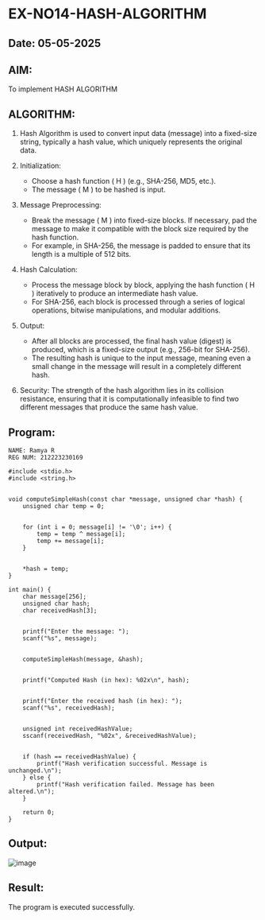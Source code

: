 # EX-NO14-HASH-ALGORITHM
## Date: 05-05-2025
## AIM:
To implement HASH ALGORITHM

## ALGORITHM:

1. Hash Algorithm is used to convert input data (message) into a fixed-size string, typically a hash value, which uniquely represents the original data.

2. Initialization:
   - Choose a hash function \( H \) (e.g., SHA-256, MD5, etc.).
   - The message \( M \) to be hashed is input.

3. Message Preprocessing:
   - Break the message \( M \) into fixed-size blocks. If necessary, pad the message to make it compatible with the block size required by the hash function.
   - For example, in SHA-256, the message is padded to ensure that its length is a multiple of 512 bits.

4. Hash Calculation:
   - Process the message block by block, applying the hash function \( H \) iteratively to produce an intermediate hash value.
   - For SHA-256, each block is processed through a series of logical operations, bitwise manipulations, and modular additions.

5. Output:
   - After all blocks are processed, the final hash value (digest) is produced, which is a fixed-size output (e.g., 256-bit for SHA-256).
   - The resulting hash is unique to the input message, meaning even a small change in the message will result in a completely different hash.

6. Security: The strength of the hash algorithm lies in its collision resistance, ensuring that it is computationally infeasible to find two different messages that produce the same hash value.


## Program:
```
NAME: Ramya R 
REG NUM: 212223230169

#include <stdio.h>
#include <string.h>


void computeSimpleHash(const char *message, unsigned char *hash) {
    unsigned char temp = 0;

   
    for (int i = 0; message[i] != '\0'; i++) {
        temp = temp ^ message[i]; 
        temp += message[i];       
    }
    
 
    *hash = temp;
}

int main() {
    char message[256];     
    unsigned char hash;     
    char receivedHash[3];  

   
    printf("Enter the message: ");
    scanf("%s", message);

   
    computeSimpleHash(message, &hash);

  
    printf("Computed Hash (in hex): %02x\n", hash);

   
    printf("Enter the received hash (in hex): ");
    scanf("%s", receivedHash);

   
    unsigned int receivedHashValue;
    sscanf(receivedHash, "%02x", &receivedHashValue);

    
    if (hash == receivedHashValue) {
        printf("Hash verification successful. Message is unchanged.\n");
    } else {
        printf("Hash verification failed. Message has been altered.\n");
    }

    return 0;
}
```

## Output:
![image](https://github.com/user-attachments/assets/679d1998-9fbc-4cc5-9ab6-990a3cd4bcb3)


## Result:
The program is executed successfully.
